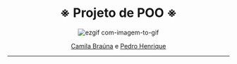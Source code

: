 <div align="center">

  # ※ Projeto de POO ※
  
![ezgif com-imagem-to-gif](https://im.ezgif.com/tmp/ezgif-1-638cd6b447.gif)

</div> 

<div align="center">
  <a href="https://github.com/Cam1ss" target="_self" rel="external">
    <img src ="" >Camila Braúna</a>
  e <a href="https://github.com/PedrooH0" target="_self" rel="external">Pedro Henrique</a>
  </div>

------------------------------------------------------------------
